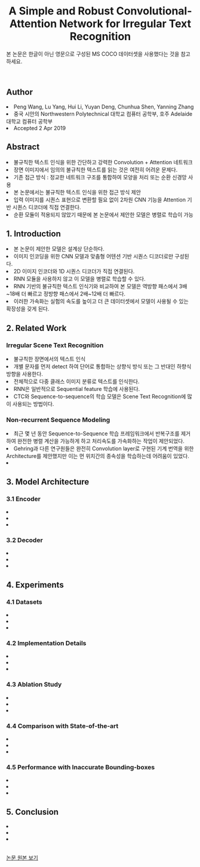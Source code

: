 <div align='center'>
    <h1> A Simple and Robust Convolutional-Attention Network for Irregular Text Recognition</h1>
</div>

본 논문은 한글이 아닌 영문으로 구성된 MS COCO 데이터셋을 사용했다는 것을 참고하세요.

<br>

<h2>Author</h2>
<li>Peng Wang, Lu Yang, Hui Li, Yuyan Deng, Chunhua Shen, Yanning Zhang</li>
<li>중국 시안의 Northwestern Polytechnical 대학교 컴퓨터 공학부, 호주 Adelaide 대학교 컴퓨터 공학부</li>
<li>Accepted 2 Apr 2019</li>

<h2>Abstract</h2>
<li>불규칙한 텍스트 인식을 위한 간단하고 강력한 Convolution + Attention 네트워크</li>
<li>장면 이미지에서 임의의 불규칙한 텍스트를 읽는 것은 여전히 어려운 문제다.</li>
<li>기존 접근 방식 : 정교한 네트워크 구조를 통합하여 모양을 처리 또는 순환 신경망 사용</li>
<li>본 논문에서는 불규칙한 텍스트 인식을 위한 접근 방식 제안</li>
<li>입력 이미지를 시퀀스 표현으로 변환할 필요 없이 2차원 CNN 기능을 Attention 기반 시퀀스 디코더에 직접 연결한다.</li>
<li>순환 모듈이 적용되지 않았기 때문에 본 논문에서 제안한 모델은 병렬로 학습이 가능</li>

<h2>1. Introduction</h2>
<li>본 논문이 제안한 모델은 설계상 단순하다.</li>
<li>이미지 인코딩을 위한 CNN 모델과 맞춤형 어텐션 기반 시퀀스 디코더로만 구성된다.</li>
<li>2D 이미지 인코더와 1D 시퀀스 디코더가 직접 연결된다.</li>
<li>RNN 모듈을 사용하지 않고 이 모델을 병렬로 학습할 수 있다.</li>
<li>RNN 기반의 불규칙한 텍스트 인식기와 비교하여 본 모델은 역방향 패스에서 3배~18배 더 빠르고 정방향 패스에서 2배~12배 더 빠르다.</li>
<li>이러한 가속화는 실험의 속도를 높이고 더 큰 데이터셋에서 모델이 사용될 수 있는 확장성을 갖게 된다.</li>

<h2>2. Related Work</h2>
<h3>Irregular Scene Text Recognition</h3>
<li>불규칙한 장면에서의 텍스트 인식</li>
<li>개별 문자를 먼저 detect 하여 단어로 통합하는 상향식 방식 또는 그 반대인 하향식 방향을 사용한다.</li>
<li>전체적으로 다중 클래스 이미지 분류로 텍스트를 인식한다.</li>
<li>RNN은 일반적으로 Sequential feature 학습에 사용된다.</li>
<li>CTC와 Sequence-to-sequence의 학습 모델은 Scene Text Recognition에 많이 사용되는 방법이다.</li>

<h3>Non-recurrent Sequence Modeling</h3>
<li>최근 몇 년 동안 Sequence-to-Sequence 학습 프레임워크에서 반복구조를 제거하여 완전한 병렬 계산을 가능하게 하고 처리속도를 가속화하는 작업이 제안되었다.</li>
<li>Gehring과 다른 연구원들은 완전히 Convolution layer로 구현된 기계 번역을 위한 Architecture를 제안했지만 이는 먼 위치간의 종속성을 학습하는데 어려움이 있었다.</li>
<li></li>

<h2>3. Model Architecture</h2>
<h3>3.1 Encoder</h3>
<li></li>
<li></li>
<li></li>

<h3>3.2 Decoder </h3>
<li></li>
<li></li>
<li></li>

<h2>4. Experiments</h2>
<h3>4.1 Datasets</h3>
<li></li>
<li></li>
<li></li>

<h3>4.2 Implementation Details</h3>
<li></li>
<li></li>
<li></li>

<h3>4.3 Ablation Study</h3>
<li></li>
<li></li>
<li></li>

<h3>4.4 Comparison with State-of-the-art</h3>
<li></li>
<li></li>
<li></li>

<h3>4.5 Performance with Inaccurate Bounding-boxes</h3>
<li></li>
<li></li>
<li></li>

<h2>5. Conclusion</h2>
<li></li>
<li></li>
<li></li>

<br>

<a href='https://www.researchgate.net/publication/332169025_A_Simple_and_Robust_Convolutional-Attention_Network_for_Irregular_Text_Recognition'>논문 원본 보기</a>